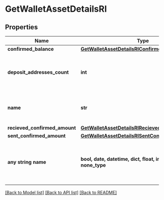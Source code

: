 # GetWalletAssetDetailsRI


## Properties
Name | Type | Description | Notes
------------ | ------------- | ------------- | -------------
**confirmed_balance** | [**GetWalletAssetDetailsRIConfirmedBalance**](GetWalletAssetDetailsRIConfirmedBalance.md) |  | 
**deposit_addresses_count** | **int** | Specifies the count of deposit addresses in the Wallet. | 
**name** | **str** | Defines the name of the Wallet given to it by the user. | 
**recieved_confirmed_amount** | [**GetWalletAssetDetailsRIRecievedConfirmedAmount**](GetWalletAssetDetailsRIRecievedConfirmedAmount.md) |  | 
**sent_confirmed_amount** | [**GetWalletAssetDetailsRISentConfirmedAmount**](GetWalletAssetDetailsRISentConfirmedAmount.md) |  | 
**any string name** | **bool, date, datetime, dict, float, int, list, str, none_type** | any string name can be used but the value must be the correct type | [optional]

[[Back to Model list]](../README.md#documentation-for-models) [[Back to API list]](../README.md#documentation-for-api-endpoints) [[Back to README]](../README.md)


